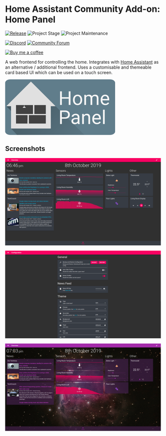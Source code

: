 # Home Assistant Community Add-on: Home Panel

[![Release][release-shield]][release] ![Project Stage][project-stage-shield] ![Project Maintenance][maintenance-shield]

[![Discord][discord-shield]][discord] [![Community Forum][forum-shield]][forum]

[![Buy me a coffee][buymeacoffee-shield]][buymeacoffee]

A web frontend for controlling the home. Integrates with
 [Home Assistant][hass] as an alternative / additional frontend. Uses a
 customisable and themeable card based UI which can be used on a touch screen.

![banner][banner]

## Screenshots

![Main Screen Screenshot][screen-main]

![Configuration Screenshot][screen-configuration-main]

![Showcase Purple Space][showcase-purple-space]


[banner]: https://raw.githubusercontent.com/timmo001/home-panel/master/documentation/resources/banner.png
[buymeacoffee-shield]: https://www.buymeacoffee.com/assets/img/guidelines/download-assets-sm-2.svg
[buymeacoffee]: https://www.buymeacoffee.com/timmo
[discord-shield]: https://img.shields.io/discord/478094546522079232.svg
[discord]: https://discord.me/hassioaddons
[forum-shield]: https://img.shields.io/badge/community-forum-brightgreen.svg
[forum]: https://community.home-assistant.io/t/home-panel-a-touch-compatible-webapp-for-controlling-the-home/62597?u=timmo001
[hass]: https://www.home-assistant.io/
[home-panel]: https://github.com/timmo001/home-panel
[maintenance-shield]: https://img.shields.io/maintenance/yes/2021.svg
[project-stage-shield]: https://img.shields.io/badge/project%20stage-production%20ready-brightgreen.svg
[release-shield]: https://img.shields.io/badge/version-v2.2.0-blue.svg
[release]: https://github.com/hassio-addons/addon-home-panel/tree/v2.2.0
[screen-configuration-main]: https://raw.githubusercontent.com/timmo001/home-panel/master/documentation/resources/screen-configuration-main.png
[screen-main]: https://raw.githubusercontent.com/timmo001/home-panel/master/documentation/resources/screen-main.png
[showcase-purple-space]: https://raw.githubusercontent.com/timmo001/home-panel/master/documentation/docs/showcase/timmo/purple-space.png
